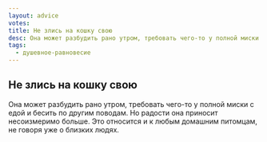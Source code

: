 ```yaml
---
layout: advice
votes:
title: Не злись на кошку свою
desc: Она может разбудить рано утром, требовать чего-то у полной миски с едой и бесить по другим поводам.
tags:
  - душевное-равновесие
---
```


## Не злись на кошку свою

Она может разбудить рано утром, требовать чего-то у полной миски с едой и бесить по другим поводам. Но радости она приносит несоизмеримо больше. Это относится и к любым домашним питомцам, не говоря уже о близких людях.
